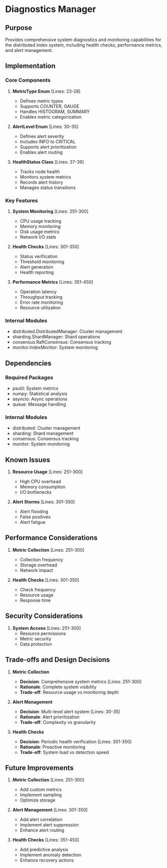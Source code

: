 # Diagnostics Manager

## Purpose

Provides comprehensive system diagnostics and monitoring capabilities for the distributed index system, including health checks, performance metrics, and alert management.

## Implementation

### Core Components

1. **MetricType Enum** [Lines: 23-28]

   - Defines metric types
   - Supports COUNTER, GAUGE
   - Handles HISTOGRAM, SUMMARY
   - Enables metric categorization

2. **AlertLevel Enum** [Lines: 30-35]

   - Defines alert severity
   - Includes INFO to CRITICAL
   - Supports alert prioritization
   - Enables alert routing

3. **HealthStatus Class** [Lines: 37-39]
   - Tracks node health
   - Monitors system metrics
   - Records alert history
   - Manages status transitions

### Key Features

1. **System Monitoring** [Lines: 251-300]

   - CPU usage tracking
   - Memory monitoring
   - Disk usage metrics
   - Network I/O stats

2. **Health Checks** [Lines: 301-350]

   - Status verification
   - Threshold monitoring
   - Alert generation
   - Health reporting

3. **Performance Metrics** [Lines: 351-450]
   - Operation latency
   - Throughput tracking
   - Error rate monitoring
   - Resource utilization

### Internal Modules

- distributed.DistributedManager: Cluster management
- sharding.ShardManager: Shard operations
- consensus.RaftConsensus: Consensus tracking
- monitor.IndexMonitor: System monitoring

## Dependencies

### Required Packages

- psutil: System metrics
- numpy: Statistical analysis
- asyncio: Async operations
- queue: Message handling

### Internal Modules

- distributed: Cluster management
- sharding: Shard management
- consensus: Consensus tracking
- monitor: System monitoring

## Known Issues

1. **Resource Usage** [Lines: 251-300]

   - High CPU overhead
   - Memory consumption
   - I/O bottlenecks

2. **Alert Storms** [Lines: 301-350]
   - Alert flooding
   - False positives
   - Alert fatigue

## Performance Considerations

1. **Metric Collection** [Lines: 251-300]

   - Collection frequency
   - Storage overhead
   - Network impact

2. **Health Checks** [Lines: 301-350]
   - Check frequency
   - Resource usage
   - Response time

## Security Considerations

1. **System Access** [Lines: 251-300]
   - Resource permissions
   - Metric security
   - Data protection

## Trade-offs and Design Decisions

1. **Metric Collection**

   - **Decision**: Comprehensive system metrics [Lines: 251-300]
   - **Rationale**: Complete system visibility
   - **Trade-off**: Resource usage vs monitoring depth

2. **Alert Management**

   - **Decision**: Multi-level alert system [Lines: 30-35]
   - **Rationale**: Alert prioritization
   - **Trade-off**: Complexity vs granularity

3. **Health Checks**
   - **Decision**: Periodic health verification [Lines: 301-350]
   - **Rationale**: Proactive monitoring
   - **Trade-off**: System load vs detection speed

## Future Improvements

1. **Metric Collection** [Lines: 251-300]

   - Add custom metrics
   - Implement sampling
   - Optimize storage

2. **Alert Management** [Lines: 301-350]

   - Add alert correlation
   - Implement alert suppression
   - Enhance alert routing

3. **Health Checks** [Lines: 351-450]
   - Add predictive analysis
   - Implement anomaly detection
   - Enhance recovery actions
